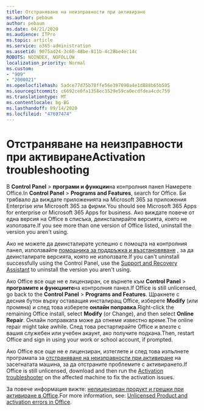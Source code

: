 ```yaml
---
title: Отстраняване на неизправности при активиране
ms.author: pebaum
author: pebaum
ms.date: 04/21/2020
ms.audience: ITPro
ms.topic: article
ms.service: o365-administration
ms.assetid: 9075ad24-3c60-48be-811b-4c28be4ec14c
ROBOTS: NOINDEX, NOFOLLOW
localization_priority: Normal
ms.custom:
- "909"
- "2000021"
ms.openlocfilehash: 5adce77d75b78ffe56e397690a4e1d888b65b505
ms.sourcegitcommit: c6692ce0fa1358ec3529e59ca0ecdfdea4cdc759
ms.translationtype: MT
ms.contentlocale: bg-BG
ms.lasthandoff: 09/14/2020
ms.locfileid: "47697474"
---
```

# <a name="activation-troubleshooting"></a><span data-ttu-id="de583-102">Отстраняване на неизправности при активиране</span><span class="sxs-lookup"><span data-stu-id="de583-102">Activation troubleshooting</span></span>

<span data-ttu-id="de583-103">В **Control Panel** \> **програми и функции**на контролния панел Намерете Office.</span><span class="sxs-lookup"><span data-stu-id="de583-103">In **Control Panel** \> **Programs and Features**, search for Office.</span></span> <span data-ttu-id="de583-104">Би трябвало да виждате приложенията на Microsoft 365 за приложения Enterprise или Microsoft 365 за фирми.</span><span class="sxs-lookup"><span data-stu-id="de583-104">You should see Microsoft 365 Apps for enterprise or Microsoft 365 Apps for business.</span></span> <span data-ttu-id="de583-105">Ако виждате повече от една версия на Office в списъка, деинсталирайте версията, която не използвате.</span><span class="sxs-lookup"><span data-stu-id="de583-105">If you see more than one version of Office listed, uninstall the version you aren't using.</span></span>
  
<span data-ttu-id="de583-106">Ако не можете да деинсталирате успешно с помощта на контролния панел, използвайте [помощника за поддръжка и възстановяване](https://aka.ms/SARA-OfficeUninstall-Alchemy) , за да деинсталирате версията, която не използвате.</span><span class="sxs-lookup"><span data-stu-id="de583-106">If you can't uninstall successfully using the Control Panel, use the [Support and Recovery Assistant](https://aka.ms/SARA-OfficeUninstall-Alchemy) to uninstall the version you aren't using.</span></span>
  
<span data-ttu-id="de583-107">Ако Office все още не е лицензиран, се върнете към **Control Panel** \> **програмите и функциите**на контролния панел.</span><span class="sxs-lookup"><span data-stu-id="de583-107">If Office is still unlicensed, go back to the **Control Panel** \> **Programs and Features**.</span></span> <span data-ttu-id="de583-108">Щракнете с десния бутон върху оставащия инсталиращ Office, изберете **Modify** (или промяна) и след това изберете **онлайн поправка**.</span><span class="sxs-lookup"><span data-stu-id="de583-108">Right-click the remaining Office install, select **Modify** (or Change), and then select **Online Repair**.</span></span> <span data-ttu-id="de583-109">Онлайн поправката може да отнеме известно време.</span><span class="sxs-lookup"><span data-stu-id="de583-109">The online repair might take awhile.</span></span> <span data-ttu-id="de583-110">След това рестартирайте Office и влезте с вашия служебен или учебен акаунт, ако получите подкана.</span><span class="sxs-lookup"><span data-stu-id="de583-110">Then, restart Office and sign in using your work or school account, if prompted.</span></span>
  
<span data-ttu-id="de583-111">Ако Office все още не е лицензиран, изтеглете и след това изпълнете програмата за [отстраняване на неизправности при активиране](https://aka.ms/SARA-OfficeActivation-Alchemy) на засегнатата машина, за да отстраните проблемите с активирането.</span><span class="sxs-lookup"><span data-stu-id="de583-111">If Office is still unlicensed, download and then run the [Activation troubleshooter](https://aka.ms/SARA-OfficeActivation-Alchemy) on the affected machine to fix the activation issues.</span></span>
  
<span data-ttu-id="de583-112">За повече информация вижте: [нелицензиран продукт и грешки при активиране в Office](https://support.office.com/article/0d23d3c0-c19c-4b2f-9845-5344fedc4380).</span><span class="sxs-lookup"><span data-stu-id="de583-112">For more information, see: [Unlicensed Product and activation errors in Office](https://support.office.com/article/0d23d3c0-c19c-4b2f-9845-5344fedc4380).</span></span>
